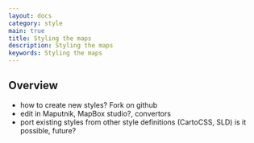 ```yaml
---
layout: docs
category: style
main: true
title: Styling the maps
description: Styling the maps
keywords: Styling the maps
---
```


## Overview

 - how to create new styles? Fork on github
 - edit in Maputnik, MapBox studio?, convertors
 - port existing styles from other style definitions (CartoCSS, SLD) is it possible, future?
